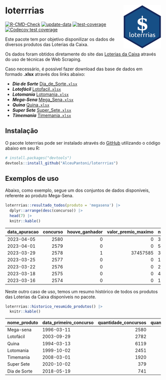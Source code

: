 
<!-- README.md is generated from README.Rmd. Please edit that file -->

# loterrrias <img src="man/figures/logo.png" align="right" height="139" />

<!-- badges: start -->

[![R-CMD-Check](https://github.com/AlceuPantoni/loterrrias/actions/workflows/R-CMD-check.yaml/badge.svg?branch=main)](https://github.com/AlceuPantoni/loterrrias/actions/workflows/R-CMD-check.yaml)
[![update-data](https://github.com/AlceuPantoni/loterrrias/actions/workflows/update-data.yaml/badge.svg)](https://github.com/AlceuPantoni/loterrrias/actions/workflows/update-data.yaml)
[![test-coverage](https://github.com/AlceuPantoni/loterrrias/actions/workflows/test-coverage.yaml/badge.svg?branch=main)](https://github.com/AlceuPantoni/loterrrias/actions/workflows/test-coverage.yaml)
[![Codecov test
coverage](https://codecov.io/gh/AlceuPantoni/loterrrias/branch/main/graph/badge.svg)](https://codecov.io/gh/AlceuPantoni/loterrrias?branch=main)
<!-- badges: end -->

Este pacote tem por objetivo disponilizar os dados de diversos produtos
das Loterias da Caixa.

Os dados foram obtidos diretamente do site das [Loterias da
Caixa](https://loterias.caixa.gov.br/Paginas/default.aspx) através do
uso de técnicas de Web Scraping.

Caso necessário, é possível fazer download das base de dados em formado
**.xlsx** através dos links abaixo:

  - ***Dia de Sorte***
    [Dia\_de\_Sorte`.xlsx`](https://raw.githubusercontent.com/AlceuPantoni/loterrrias/main/data-raw/resultados_diadesorte.xlsx)
  - ***Lotofácil***
    [Lotofacil`.xlsx`](https://raw.githubusercontent.com/AlceuPantoni/loterrrias/main/data-raw/resultados_lotofacil.xlsx)
  - ***Lotomania***
    [Lotomania`.xlsx`](https://raw.githubusercontent.com/AlceuPantoni/loterrrias/main/data-raw/resultados_lotomania.xlsx)
  - ***Mega-Sena***
    [Mega\_Sena`.xlsx`](https://raw.githubusercontent.com/AlceuPantoni/loterrrias/main/data-raw/resultados_megasena.xlsx)
  - ***Quina***
    [Quina`.xlsx`](https://raw.githubusercontent.com/AlceuPantoni/loterrrias/main/data-raw/resultados_quina.xlsx)
  - ***Super Sete***
    [Super\_Sete`.xlsx`](https://raw.githubusercontent.com/AlceuPantoni/loterrrias/main/data-raw/resultados_supersete.xlsx)
  - ***Timemania***
    [Timemania`.xlsx`](https://raw.githubusercontent.com/AlceuPantoni/loterrrias/main/data-raw/resultados_timemania.xlsx)

## Instalação

O pacote loterrrias pode ser instalado através do
[GitHub](https://github.com/) utilizando o código abaixo em seu R:

``` r
# install.packages("devtools")
devtools::install_github("AlceuPantoni/loterrrias")
```

## Exemplos de uso

Abaixo, como exemplo, segue um dos conjuntos de dados disponíveis,
referente ao produto Mega-Sena.

``` r
loterrrias::resultado_todos(produto = 'megasena') |> 
  dplyr::arrange(desc(concurso)) |> 
  head(7) |> 
  knitr::kable()
```

| data\_apuracao | concurso | houve\_ganhador | valor\_premio\_maximo | numeros\_sorteados | num\_1 | num\_2 | num\_3 | num\_4 | num\_5 | num\_6 |
| :------------- | -------: | --------------: | --------------------: | :----------------- | -----: | -----: | -----: | -----: | -----: | -----: |
| 2023-04-05     |     2580 |               0 |                     0 | 3;4;13;29;36;43    |      3 |      4 |     13 |     29 |     36 |     43 |
| 2023-04-01     |     2579 |               0 |                     0 | 5;10;26;35;38;44   |      5 |     10 |     26 |     35 |     38 |     44 |
| 2023-03-29     |     2578 |               1 |              37457585 | 37;39;47;50;59;60  |     37 |     39 |     47 |     50 |     59 |     60 |
| 2023-03-25     |     2577 |               0 |                     0 | 12;18;22;31;44;50  |     12 |     18 |     22 |     31 |     44 |     50 |
| 2023-03-22     |     2576 |               0 |                     0 | 29;32;33;35;38;43  |     29 |     32 |     33 |     35 |     38 |     43 |
| 2023-03-18     |     2575 |               0 |                     0 | 4;12;14;41;46;53   |      4 |     12 |     14 |     41 |     46 |     53 |
| 2023-03-16     |     2574 |               0 |                     0 | 12;17;43;44;48;60  |     12 |     17 |     43 |     44 |     48 |     60 |

Neste outro caso de uso, temos um resumo histórico de todos os produtos
das Loterias da Caixa disponíveis no pacote.

``` r
loterrrias::historico_resumido_produtos() |> 
  knitr::kable()
```

| nome\_produto | data\_primeiro\_concurso | quantidade\_concursos | quantidade\_concursos\_com\_ganhador | percentual\_com\_ganhador | media\_premiacao | maior\_premio | menor\_premio | total\_dezenas\_sorteadas | numero\_mais\_sorteado | numero\_menos\_sorteado |
| :------------ | :----------------------- | --------------------: | -----------------------------------: | ------------------------: | ---------------: | ------------: | ------------: | ------------------------: | ---------------------: | ----------------------: |
| Mega-sena     | 1996-03-11               |                  2580 |                                  585 |                      0.23 |       23384931.2 |     289420865 |     348732.75 |                     15480 |                     53 |                      26 |
| Lotofácil     | 2003-09-29               |                  2782 |                                 2502 |                      0.90 |         898666.0 |       8252873 |      10712.22 |                     41730 |                     20 |                      16 |
| Quina         | 1994-03-13               |                  6119 |                                 2502 |                      0.41 |        3266461.0 |     579215957 |      14230.37 |                     30595 |                      4 |                      47 |
| Lotomania     | 1999-10-02               |                  2451 |                                  658 |                      0.27 |        2278331.5 |      37261930 |     109348.66 |                     49020 |                     47 |                      96 |
| Timemania     | 2008-03-01               |                  1920 |                                   70 |                      0.04 |       26972818.4 |     818652938 |     164711.44 |                     13440 |                     20 |                      53 |
| Super Sete    | 2020-10-02               |                   379 |                                   19 |                      0.05 |        2781923.9 |       8601548 |     124747.77 |                      2653 |                      9 |                       4 |
| Dia de Sorte  | 2018-05-19               |                   741 |                                  254 |                      0.34 |         787957.6 |       3770060 |      59101.35 |                      5187 |                     10 |                       1 |
